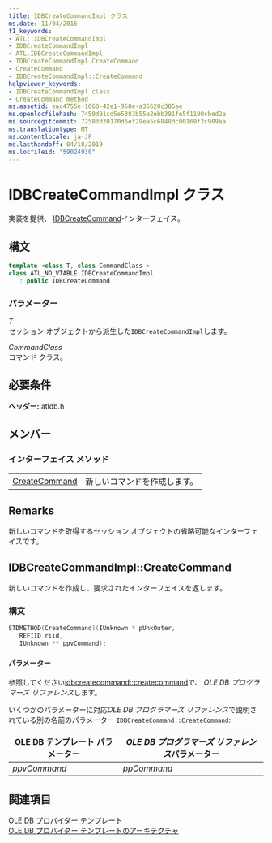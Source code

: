 ```yaml
---
title: IDBCreateCommandImpl クラス
ms.date: 11/04/2016
f1_keywords:
- ATL::IDBCreateCommandImpl
- IDBCreateCommandImpl
- ATL.IDBCreateCommandImpl
- IDBCreateCommandImpl.CreateCommand
- CreateCommand
- IDBCreateCommandImpl::CreateCommand
helpviewer_keywords:
- IDBCreateCommandImpl class
- CreateCommand method
ms.assetid: eac4755e-1668-42e1-958e-a35620c385ae
ms.openlocfilehash: 7450d91cd5e5383b55e2ebb391fe5f1190cbed2a
ms.sourcegitcommit: 72583d30170d6ef29ea5c6848dc00169f2c909aa
ms.translationtype: MT
ms.contentlocale: ja-JP
ms.lasthandoff: 04/18/2019
ms.locfileid: "59024930"
---
```

# <a name="idbcreatecommandimpl-class"></a>IDBCreateCommandImpl クラス

実装を提供、 [IDBCreateCommand](/previous-versions/windows/desktop/ms711625(v=vs.85))インターフェイス。

## <a name="syntax"></a>構文

```cpp
template <class T, class CommandClass >
class ATL_NO_VTABLE IDBCreateCommandImpl
   : public IDBCreateCommand
```

### <a name="parameters"></a>パラメーター

*T*<br/>
セッション オブジェクトから派生した`IDBCreateCommandImpl`します。

*CommandClass*<br/>
コマンド クラス。

## <a name="requirements"></a>必要条件

**ヘッダー:** atldb.h

## <a name="members"></a>メンバー

### <a name="interface-methods"></a>インターフェイス メソッド

|||
|-|-|
|[CreateCommand](#createcommand)|新しいコマンドを作成します。|

## <a name="remarks"></a>Remarks

新しいコマンドを取得するセッション オブジェクトの省略可能なインターフェイスです。

## <a name="createcommand"></a> IDBCreateCommandImpl::CreateCommand

新しいコマンドを作成し、要求されたインターフェイスを返します。

### <a name="syntax"></a>構文

```cpp
STDMETHOD(CreateCommand)(IUnknown * pUnkOuter,
   REFIID riid,
   IUnknown ** ppvCommand);
```

#### <a name="parameters"></a>パラメーター

参照してください[idbcreatecommand::createcommand](/previous-versions/windows/desktop/ms709772(v=vs.85))で、 *OLE DB プログラマーズ リファレンス*します。

いくつかのパラメーターに対応*OLE DB プログラマーズ リファレンス*で説明されている別の名前のパラメーター `IDBCreateCommand::CreateCommand`:

|OLE DB テンプレート パラメーター|*OLE DB プログラマーズ リファレンス*パラメーター|
|--------------------------------|------------------------------------------------|
|*ppvCommand*|*ppCommand*|

## <a name="see-also"></a>関連項目

[OLE DB プロバイダー テンプレート](../../data/oledb/ole-db-provider-templates-cpp.md)<br/>
[OLE DB プロバイダー テンプレートのアーキテクチャ](../../data/oledb/ole-db-provider-template-architecture.md)
